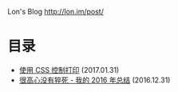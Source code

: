 Lon's Blog <http://lon.im/post/>

# 目录

- [使用 CSS 控制打印](https://github.com/cnlon/blog/blob/master/css-print.md) (2017.01.31)
- [很高心没有猝死 - 我的 2016 年总结](https://github.com/cnlon/blog/blob/master/report-of-2016.md) (2016.12.31)
